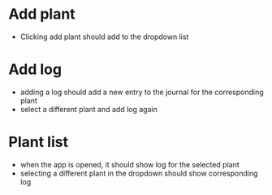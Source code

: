 # Add plant
- Clicking add plant should add to the dropdown list

# Add log
- adding a log should add a new entry to the journal for the corresponding plant
- select a different plant and add log again

# Plant list
- when the app is opened, it should show log for the selected plant
- selecting a different plant in the dropdown should show corresponding log